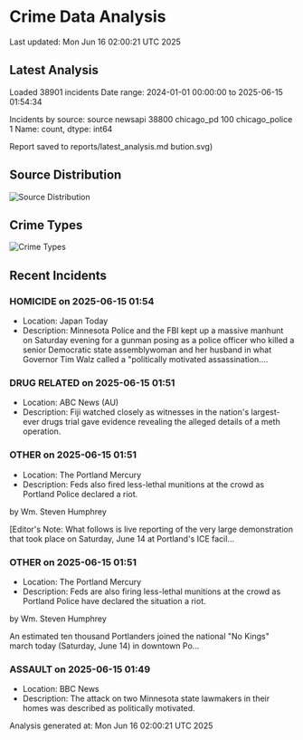 # Crime Data Analysis
Last updated: Mon Jun 16 02:00:21 UTC 2025

## Latest Analysis

Loaded 38901 incidents
Date range: 2024-01-01 00:00:00 to 2025-06-15 01:54:34

Incidents by source:
source
newsapi           38800
chicago_pd          100
chicago_police        1
Name: count, dtype: int64

Report saved to reports/latest_analysis.md
bution.svg)

## Source Distribution
![Source Distribution](images/source_distribution.svg)

## Crime Types
![Crime Types](images/crime_types.svg)

## Recent Incidents

### HOMICIDE on 2025-06-15 01:54
- Location: Japan Today
- Description: Minnesota Police and the FBI kept up a massive manhunt on Saturday evening for a gunman posing as a police officer who killed a senior Democratic state assemblywoman and her husband in what Governor Tim Walz called a &quot;politically motivated assassination.…


### DRUG RELATED on 2025-06-15 01:51
- Location: ABC News (AU)
- Description: Fiji watched closely as witnesses in the nation's largest-ever drugs trial gave evidence revealing the alleged details of a meth operation.


### OTHER on 2025-06-15 01:51
- Location: The Portland Mercury
- Description: Feds also fired less-lethal munitions at the crowd as Portland Police declared a riot.
 
 by Wm. Steven Humphrey
 
 
 
 [Editor's Note: What follows is live reporting of the very large demonstration that took place on Saturday, June 14 at Portland's ICE facil…


### OTHER on 2025-06-15 01:51
- Location: The Portland Mercury
- Description: Feds are also firing less-lethal munitions at the crowd as Portland Police have declared the situation a riot.
 
 by Wm. Steven Humphrey
 
 
 
 An estimated ten thousand Portlanders joined the national "No Kings" march today (Saturday, June 14) in downtown Po…


### ASSAULT on 2025-06-15 01:49
- Location: BBC News
- Description: The attack on two Minnesota state lawmakers in their homes  was described as politically motivated.

Analysis generated at: Mon Jun 16 02:00:21 UTC 2025
